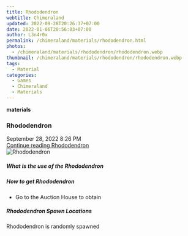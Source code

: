 ```yaml
---
title: Rhododendron
webtitle: Chimeraland
updated: 2022-09-28T20:26:37+07:00
date: 2022-01-06T20:56:03+07:00
author: L3n4r0x
permalink: /chimeraland/materials/rhododendron.html
photos:
  - /chimeraland/materials/rhododendron/rhododendron.webp
thumbnail: /chimeraland/materials/rhododendron/rhododendron.webp
tags:
  - Material
categories:
  - Games
  - Chimeraland
  - Materials
---
```


<section id="bootstrap-wrapper">
  <link
    rel="stylesheet"
    href="https://cdn.statically.io/gh/dimaslanjaka/Web-Manajemen/40ac3225/css/bootstrap-4.5-wrapper.css"
  />
  <div
    class="row g-0 border rounded overflow-hidden flex-md-row mb-4 shadow-sm position-relative"
  >
    <div class="col p-4 d-flex flex-column position-static">
      <strong class="d-inline-block mb-2 text-success">materials</strong>
      <h3 class="mb-0">Rhododendron</h3>
      <div class="mb-1 text-muted">September 28, 2022 8:26 PM</div>
      <a href="#" class="stretched-link d-none"
        >Continue reading Rhododendron</a
      >
    </div>
    <div class="col-auto d-none d-lg-block">
      <img
        src="/chimeraland/materials/rhododendron/rhododendron.webp"
        alt="Rhododendron"
      />
    </div>
  </div>
  <div class="row">
    <div class="col-lg-6 col-12 mb-2">
      <div class="card">
        <div class="card-body">
          <h5 class="card-title">What is the use of the Rhododendron</h5>
          <div class="card-text"><ul></ul></div>
        </div>
      </div>
    </div>
    <div class="col-lg-6 col-12 mb-2">
      <div class="card">
        <div class="card-body">
          <h5 class="card-title">How to get Rhododendron</h5>
          <div class="card-text">
            <ul>
              <li>Go to the Auction House to obtain</li>
            </ul>
          </div>
        </div>
      </div>
    </div>
    <div class="col-12 mb-2">
      <h5>Rhododendron Spawn Locations</h5>
      <p>Rhododendron is randomly spawned</p>
    </div>
  </div>
</section>